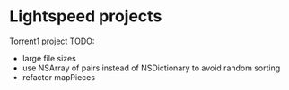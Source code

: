 # Lightspeed projects

Torrent1 project TODO:

 - large file sizes
 - use NSArray of pairs instead of NSDictionary to avoid random sorting
 - refactor mapPieces
 
 
